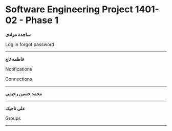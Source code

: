 # Software Engineering Project 1401-02 - Phase 1


**ساجده مرادی**

Log in
forgot password 

***

**فاطمه تاج**

Notifications

Connections

***

**محمد حسین رحیمی**


***

**علی تاجیک**

Groups

***

